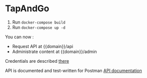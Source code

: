 # TapAndGo

1. Run `docker-compose build`
1. Run `docker-compose up -d`


You can now :
* Request API at {{domain}}/api
* Administrate content at {{domain}}/admin


Credentials are described [there](https://github.com/janisVincent/tapandgo/blob/master/application/config/config.php)

API is documented and test-written for Postman [API documentation](https://documenter.getpostman.com/collection/view/1860660-bdcad5ea-0097-94c4-af93-514451172ab4)
